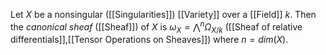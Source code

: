 
Let $X$ be a nonsingular ([[Singularities]]) [[Variety]] over a [[Field]] $k$. Then the *canonical sheaf* ([[Sheaf]]) of $X$ is $\omega_X = \bigwedge^n \Omega_{X/k}$ ([[Sheaf of relative differentials]],[[Tensor Operations on Sheaves]]) where $n=dim(X)$. 